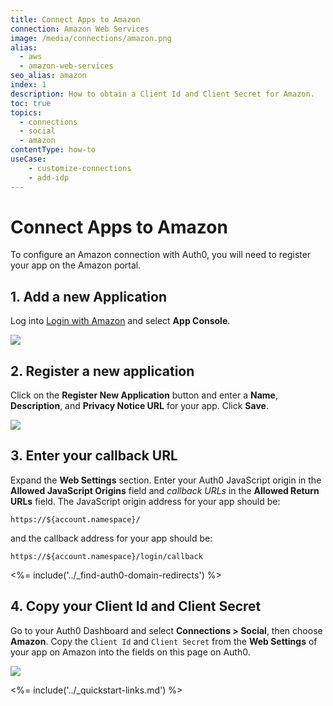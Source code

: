 ```yaml
---
title: Connect Apps to Amazon
connection: Amazon Web Services
image: /media/connections/amazon.png
alias:
  - aws
  - amazon-web-services
seo_alias: amazon
index: 1
description: How to obtain a Client Id and Client Secret for Amazon.
toc: true
topics:
  - connections
  - social
  - amazon
contentType: how-to
useCase:
    - customize-connections
    - add-idp
---
```


# Connect Apps to Amazon

To configure an Amazon connection with Auth0, you will need to register your app on the Amazon portal.

## 1. Add a new Application
Log into [Login with Amazon](http://login.amazon.com) and select **App Console**.

![](/media/articles/connections/social/amazon/amazon-login-1.png)

## 2. Register a new application

Click on the **Register New Application** button and enter a **Name**, **Description**, and **Privacy Notice URL** for your app. Click **Save**.

![](/media/articles/connections/social/amazon/amazon-register-app.png)

## 3. Enter your callback URL

Expand the **Web Settings** section. Enter your Auth0 JavaScript origin in the **Allowed JavaScript Origins** field and <dfn data-key="callback">callback URLs</dfn> in the **Allowed Return URLs** field. The JavaScript origin address for your app should be:

```text
https://${account.namespace}/
```

and the callback address for your app should be:

```text
https://${account.namespace}/login/callback
```

<%= include('../_find-auth0-domain-redirects') %>

## 4. Copy your Client Id and Client Secret

Go to your Auth0 Dashboard and select **Connections > Social**, then choose **Amazon**. Copy the `Client Id` and `Client Secret` from the **Web Settings** of your app on Amazon into the fields on this page on Auth0.

![](/media/articles/connections/social/amazon/amazon-add-connection.png)

<%= include('../_quickstart-links.md') %>
